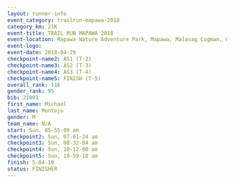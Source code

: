 ```yaml
---
layout: runner-info 
event_category: trailrun-mapawa-2018 
category_km: 21K 
event-title: TRAIL RUN MAPAWA 2018 
event-location: Mapawa Nature Adventure Park, Mapawa, Malasag Cugman, Cagayan de Oro Philippines 
event-logo: 
event-date: 2018-04-29 
checkpoint-name2: AS1 (T-2) 
checkpoint-name3: AS2 (T-3) 
checkpoint-name4: AS3 (T-4) 
checkpoint-name5: FINISH (T-5) 
overall_rank: 116
gender_rank: 95
bib: 21001
first_name: Michael
last_name: Montejo
gender: M
team_name: N/A
start: Sun, 05-55-00 am
checkpoint2: Sun, 07-01-24 am
checkpoint3: Sun, 08-32-04 am
checkpoint4: Sun, 10-12-00 am
checkpoint5: Sun, 10-59-10 am
finish: 5-04-10
status: FINISHER
---
```

